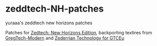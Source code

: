 # zeddtech-NH-patches
yuraaa's zeddtech new horizons patches


Patches for [Zedtech: New Horizons Edition](https://github.com/FyreofShadow/zedtech-new-horizons),
backporting textires from [GregTech-Modern](https://github.com/GregTechCEu/GregTech-Modern) 
and [Zederrian Technology for GTCEu](https://www.curseforge.com/minecraft/texture-packs/zederrian-technology-for-gtceu)
